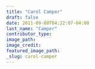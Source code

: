 ```yaml
---
title: "Carol Camper"
draft: false
date: 2011-09-08T04:22:07-04:00
last_name: "Camper"
contributor_type:
image_path:
image_credit:
featured_image_path:
_slug: carol-camper
---
```

